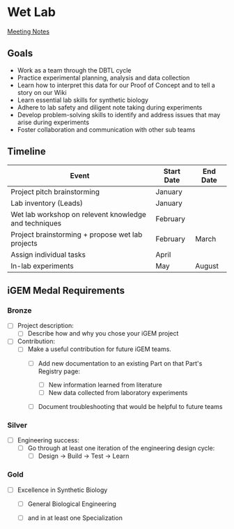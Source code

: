 # Wet Lab

[Meeting Notes](https://drive.google.com/drive/folders/1E_gh956eETLY7uBk27NX-Mp3P9KKm9QV?usp=sharing)

## Goals
- Work as a team through the DBTL cycle 
- Practice experimental planning, analysis and data collection 
- Learn how to interpret this data for our Proof of Concept and to tell a story on our Wiki 
- Learn essential lab skills for synthetic biology 
- Adhere to lab safety and diligent note taking during experiments 
- Develop problem-solving skills to identify and address issues that may arise during experiments 
- Foster collaboration and communication with other sub teams 
 
## Timeline
| Event                                                 | Start Date | End Date |
|-------------------------------------------------------|------------|----------|
| Project pitch brainstorming                           | January    |          |
| Lab inventory (Leads)                                 | January    |          |
| Wet lab workshop on relevent knowledge and techniques | February   |          |
| Project brainstorming + propose wet lab projects      | February   | March    |
| Assign individual tasks                               | April      |          |
| In-lab experiments                                    | May        | August   |
 
## iGEM Medal Requirements

### Bronze

- [ ] Project description:
  - [ ] Describe how and why you chose your iGEM project
- [ ] Contribution: 
  - [ ] Make a useful contribution for future iGEM teams.
    - [ ] Add new documentation to an existing Part on that Part's Registry page:
        - [ ] New information learned from literature
        - [ ] New data collected from laboratory experiments
    - [ ] Document troubleshooting that would be helpful to future teams


### Silver

- [ ] Engineering success:
  - [ ] Go through at least one iteration of the engineering design cycle:
    - [ ] Design → Build → Test → Learn

### Gold

- [ ] Excellence in Synthetic Biology
  - [ ] General Biological Engineering 
  - [ ] and in at least one Specialization

